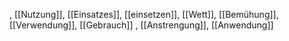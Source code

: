 , [[Nutzung]], [[Einsatzes]], [[einsetzen]], [[Wett]], [[Bemühung]], [[Verwendung]], [[Gebrauch]]
, [[Anstrengung]], [[Anwendung]]